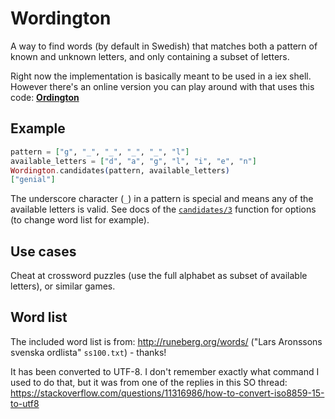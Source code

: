 # Wordington

A way to find words (by default in Swedish) that matches both a pattern of known and unknown letters, and only containing a subset of letters.

Right now the implementation is basically meant to be used in a iex shell. However there's an online version you can play around with that uses this code: [**Ordington**](https://desolate-scrubland-88293.herokuapp.com/)

## Example

```elixir
pattern = ["g", "_", "_", "_", "_", "l"]
available_letters = ["d", "a", "g", "l", "i", "e", "n"]
Wordington.candidates(pattern, available_letters)
["genial"]
```

The underscore character (`_`) in a pattern is special and means any of the available letters is valid. See docs of the [`candidates/3`](lib/wordington.ex) function for options (to change word list for example).

## Use cases

Cheat at crossword puzzles (use the full alphabet as subset of available letters), or similar games.

## Word list

The included word list is from: http://runeberg.org/words/ ("Lars Aronssons svenska ordlista" `ss100.txt`) - thanks!

It has been converted to UTF-8. I don't remember exactly what command I used to do that, but it was from one of the replies in this SO thread: https://stackoverflow.com/questions/11316986/how-to-convert-iso8859-15-to-utf8

